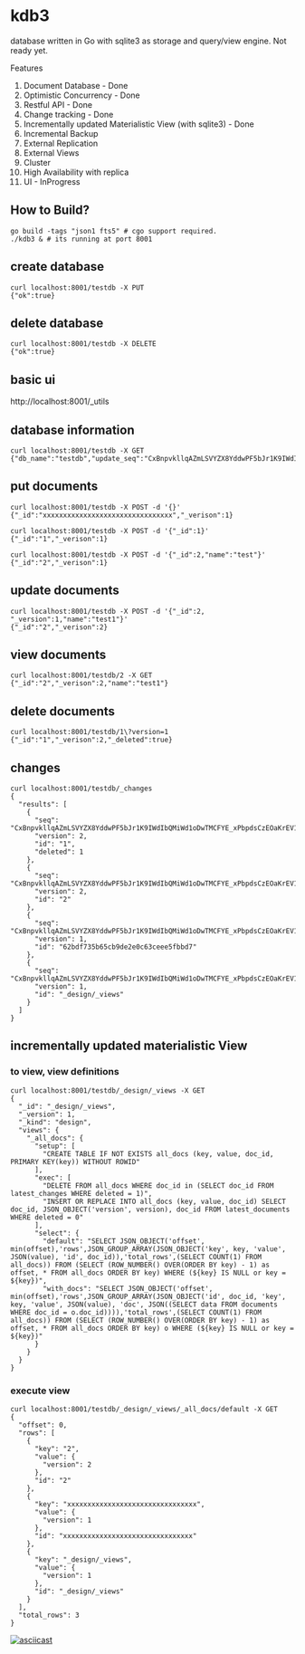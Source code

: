 # kdb3
database written in Go with sqlite3 as storage and query/view engine. Not ready yet.

Features
  1. Document Database - Done
  2. Optimistic Concurrency - Done
  3. Restful API - Done
  3. Change tracking - Done
  4. Incrementally updated Materialistic View (with sqlite3) - Done
  5. Incremental Backup
  6. External Replication
  7. External Views
  8. Cluster
  9. High Availability with replica
 10. UI - InProgress

## How to Build?

    go build -tags "json1 fts5" # cgo support required.
    ./kdb3 & # its running at port 8001

## create database

    curl localhost:8001/testdb -X PUT
    {"ok":true}

## delete database

    curl localhost:8001/testdb -X DELETE
    {"ok":true}

## basic ui

  http://localhost:8001/_utils

## database information

    curl localhost:8001/testdb -X GET
    {"db_name":"testdb","update_seq":"CxBnpvkllqAZmLSVYZX8YddwPF5bJr1K9IWdIbQMiWd1oDwTMCFYE_xPbpdsCzEOaKrEV1cRoiOQSbMzBt8IvC3cLc_YbJnCD9pb1xUAP1akELyyRnAOZkqjBvpRqXi5rUAlFbkfWV","doc_count":1}

## put documents

    curl localhost:8001/testdb -X POST -d '{}'
    {"_id":"xxxxxxxxxxxxxxxxxxxxxxxxxxxxxxxx","_verison":1}

    curl localhost:8001/testdb -X POST -d '{"_id":1}'
    {"_id":"1","_verison":1}

    curl localhost:8001/testdb -X POST -d '{"_id":2,"name":"test"}'
    {"_id":"2","_verison":1}

## update documents

    curl localhost:8001/testdb -X POST -d '{"_id":2, "_version":1,"name":"test1"}'
    {"_id":"2","_verison":2}

## view documents
    
    curl localhost:8001/testdb/2 -X GET
    {"_id":"2","_verison":2,"name":"test1"}

## delete documents

    curl localhost:8001/testdb/1\?version=1
    {"_id":"1","_verison":2,"_deleted":true}

## changes 

    curl localhost:8001/testdb/_changes
    {
      "results": [
        {
          "seq": "CxBnpvkllqAZmLSVYZX8YddwPF5bJr1K9IWdIbQMiWd1oDwTMCFYE_xPbpdsCzEOaKrEV1cRoiOQSbMzBt8IvC3cLc_YbJnCD9pb1xUAP1akELyyRnAOZkqjBvpRqXi5rUAlFbkfW_",
          "version": 2,
          "id": "1",
          "deleted": 1
        },
        {
          "seq": "CxBnpvkllqAZmLSVYZX8YddwPF5bJr1K9IWdIbQMiWd1oDwTMCFYE_xPbpdsCzEOaKrEV1cRoiOQSbMzBt8IvC3cLc_YbJnCD9pb1xUAP1akELyyRnAOZkqjBvpRqXi5rUAlFbkfWZ",
          "version": 2,
          "id": "2"
        },
        {
          "seq": "CxBnpvkllqAZmLSVYZX8YddwPF5bJr1K9IWdIbQMiWd1oDwTMCFYE_xPbpdsCzEOaKrEV1cRoiOQSbMzBt8IvC3cLc_YbJnCD9pb1xUAP1akELyyRnAOZkqjBvpRqXi5rUAlFbkfWW",
          "version": 1,
          "id": "62bdf735b65cb9de2e0c63ceee5fbbd7"
        },
        {
          "seq": "CxBnpvkllqAZmLSVYZX8YddwPF5bJr1K9IWdIbQMiWd1oDwTMCFYE_xPbpdsCzEOaKrEV1cRoiOQSbMzBt8IvC3cLc_YbJnCD9pb1xUAP1akELyyRnAOZkqjBvpRqXi5rUAlFbkfWV",
          "version": 1,
          "id": "_design/_views"
        }
      ]
    }

## incrementally updated materialistic View

### to view, view definitions

    curl localhost:8001/testdb/_design/_views -X GET 
    {
      "_id": "_design/_views",
      "_version": 1,
      "_kind": "design",
      "views": {
        "_all_docs": {
          "setup": [
            "CREATE TABLE IF NOT EXISTS all_docs (key, value, doc_id,  PRIMARY KEY(key)) WITHOUT ROWID"
          ],
          "exec": [
            "DELETE FROM all_docs WHERE doc_id in (SELECT doc_id FROM latest_changes WHERE deleted = 1)",
            "INSERT OR REPLACE INTO all_docs (key, value, doc_id) SELECT doc_id, JSON_OBJECT('version', version), doc_id FROM latest_documents WHERE deleted = 0"
          ],
          "select": {
            "default": "SELECT JSON_OBJECT('offset', min(offset),'rows',JSON_GROUP_ARRAY(JSON_OBJECT('key', key, 'value', JSON(value), 'id', doc_id)),'total_rows',(SELECT COUNT(1) FROM all_docs)) FROM (SELECT (ROW_NUMBER() OVER(ORDER BY key) - 1) as offset, * FROM all_docs ORDER BY key) WHERE (${key} IS NULL or key = ${key})",
            "with_docs": "SELECT JSON_OBJECT('offset', min(offset),'rows',JSON_GROUP_ARRAY(JSON_OBJECT('id', doc_id, 'key', key, 'value', JSON(value), 'doc', JSON((SELECT data FROM documents WHERE doc_id = o.doc_id)))),'total_rows',(SELECT COUNT(1) FROM all_docs)) FROM (SELECT (ROW_NUMBER() OVER(ORDER BY key) - 1) as offset, * FROM all_docs ORDER BY key) o WHERE (${key} IS NULL or key = ${key})"
          }
        }
      }
    }

### execute view

    curl localhost:8001/testdb/_design/_views/_all_docs/default -X GET 
    {
      "offset": 0,
      "rows": [
        {
          "key": "2",
          "value": {
            "version": 2
          },
          "id": "2"
        },
        {
          "key": "xxxxxxxxxxxxxxxxxxxxxxxxxxxxxxxx",
          "value": {
            "version": 1
          },
          "id": "xxxxxxxxxxxxxxxxxxxxxxxxxxxxxxxx"
        },
        {
          "key": "_design/_views",
          "value": {
            "version": 1
          },
          "id": "_design/_views"
        }
      ],
      "total_rows": 3
    }

[![asciicast](https://asciinema.org/a/GwSJcYRffxpTph59CLeTKYkmX.svg)](https://asciinema.org/a/GwSJcYRffxpTph59CLeTKYkmX)
